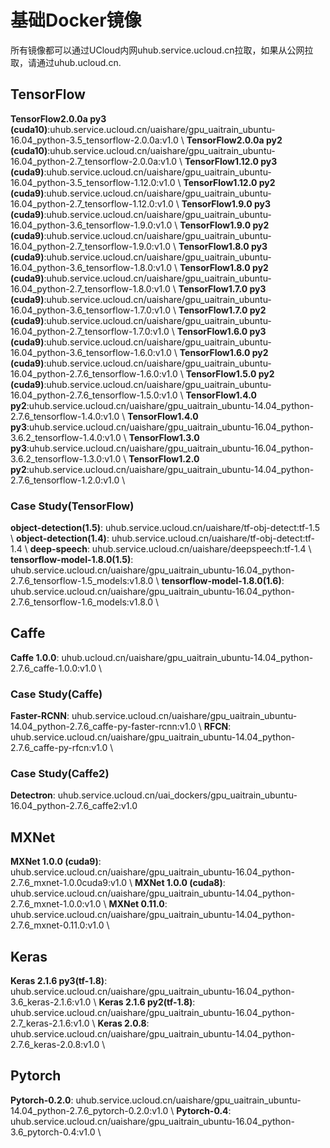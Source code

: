 

# 基础Docker镜像
所有镜像都可以通过UCloud内网uhub.service.ucloud.cn拉取，如果从公网拉取，请通过uhub.ucloud.cn.

## TensorFlow
**TensorFlow2.0.0a py3 (cuda10)**:uhub.service.ucloud.cn/uaishare/gpu\_uaitrain\_ubuntu-16.04\_python-3.5\_tensorflow-2.0.0a:v1.0 \\
**TensorFlow2.0.0a py2 (cuda10)**:uhub.service.ucloud.cn/uaishare/gpu\_uaitrain\_ubuntu-16.04\_python-2.7\_tensorflow-2.0.0a:v1.0 \\
**TensorFlow1.12.0 py3 (cuda9)**:uhub.service.ucloud.cn/uaishare/gpu\_uaitrain\_ubuntu-16.04\_python-3.5\_tensorflow-1.12.0:v1.0 \\
**TensorFlow1.12.0 py2 (cuda9)**:uhub.service.ucloud.cn/uaishare/gpu\_uaitrain\_ubuntu-16.04\_python-2.7\_tensorflow-1.12.0:v1.0 \\
**TensorFlow1.9.0 py3 (cuda9)**:uhub.service.ucloud.cn/uaishare/gpu\_uaitrain\_ubuntu-16.04\_python-3.6\_tensorflow-1.9.0:v1.0 \\
**TensorFlow1.9.0 py2 (cuda9)**:uhub.service.ucloud.cn/uaishare/gpu\_uaitrain\_ubuntu-16.04\_python-2.7\_tensorflow-1.9.0:v1.0 \\
**TensorFlow1.8.0 py3 (cuda9)**:uhub.service.ucloud.cn/uaishare/gpu\_uaitrain\_ubuntu-16.04\_python-3.6\_tensorflow-1.8.0:v1.0 \\
**TensorFlow1.8.0 py2 (cuda9)**:uhub.service.ucloud.cn/uaishare/gpu\_uaitrain\_ubuntu-16.04\_python-2.7\_tensorflow-1.8.0:v1.0 \\
**TensorFlow1.7.0 py3 (cuda9)**:uhub.service.ucloud.cn/uaishare/gpu\_uaitrain\_ubuntu-16.04\_python-3.6\_tensorflow-1.7.0:v1.0 \\
**TensorFlow1.7.0 py2 (cuda9)**:uhub.service.ucloud.cn/uaishare/gpu\_uaitrain\_ubuntu-16.04\_python-2.7\_tensorflow-1.7.0:v1.0 \\
**TensorFlow1.6.0 py3 (cuda9)**:uhub.service.ucloud.cn/uaishare/gpu\_uaitrain\_ubuntu-16.04\_python-3.6\_tensorflow-1.6.0:v1.0 \\
**TensorFlow1.6.0 py2 (cuda9)**:uhub.service.ucloud.cn/uaishare/gpu\_uaitrain\_ubuntu-16.04\_python-2.7.6\_tensorflow-1.6.0:v1.0 \\
**TensorFlow1.5.0 py2 (cuda9)**:uhub.service.ucloud.cn/uaishare/gpu\_uaitrain\_ubuntu-16.04\_python-2.7.6\_tensorflow-1.5.0:v1.0 \\
**TensorFlow1.4.0 py2**:uhub.service.ucloud.cn/uaishare/gpu\_uaitrain\_ubuntu-14.04\_python-2.7.6\_tensorflow-1.4.0:v1.0 \\
**TensorFlow1.4.0 py3**:uhub.service.ucloud.cn/uaishare/gpu\_uaitrain\_ubuntu-16.04\_python-3.6.2\_tensorflow-1.4.0:v1.0 \\
**TensorFlow1.3.0 py3**:uhub.service.ucloud.cn/uaishare/gpu\_uaitrain\_ubuntu-16.04\_python-3.6.2\_tensorflow-1.3.0:v1.0 \\
**TensorFlow1.2.0 py2**:uhub.service.ucloud.cn/uaishare/gpu\_uaitrain\_ubuntu-14.04\_python-2.7.6\_tensorflow-1.2.0:v1.0 \\

### Case Study(TensorFlow)
**object-detection(1.5)**: uhub.service.ucloud.cn/uaishare/tf-obj-detect:tf-1.5 \\
**object-detection(1.4)**: uhub.service.ucloud.cn/uaishare/tf-obj-detect:tf-1.4 \\
**deep-speech**: uhub.service.ucloud.cn/uaishare/deepspeech:tf-1.4 \\
**tensorflow-model-1.8.0(1.5)**:  uhub.service.ucloud.cn/uaishare/gpu\_uaitrain\_ubuntu-16.04\_python-2.7.6\_tensorflow-1.5\_models:v1.8.0 \\
**tensorflow-model-1.8.0(1.6)**:  uhub.service.ucloud.cn/uaishare/gpu\_uaitrain\_ubuntu-16.04\_python-2.7.6\_tensorflow-1.6\_models:v1.8.0 \\

## Caffe
**Caffe 1.0.0**: uhub.ucloud.cn/uaishare/gpu\_uaitrain\_ubuntu-14.04\_python-2.7.6\_caffe-1.0.0:v1.0 \\

### Case Study(Caffe)
**Faster-RCNN**: uhub.service.ucloud.cn/uaishare/gpu\_uaitrain\_ubuntu-14.04\_python-2.7.6\_caffe-py-faster-rcnn:v1.0 \\
**RFCN**: uhub.service.ucloud.cn/uaishare/gpu\_uaitrain\_ubuntu-14.04\_python-2.7.6\_caffe-py-rfcn:v1.0 \\

### Case Study(Caffe2)
**Detectron**: uhub.service.ucloud.cn/uai\_dockers/gpu\_uaitrain\_ubuntu-16.04\_python-2.7.6\_caffe2:v1.0

## MXNet
**MXNet 1.0.0 (cuda9)**: uhub.service.ucloud.cn/uaishare/gpu\_uaitrain\_ubuntu-16.04\_python-2.7.6\_mxnet-1.0.0cuda9:v1.0 \\
**MXNet 1.0.0 (cuda8)**: uhub.service.ucloud.cn/uaishare/gpu\_uaitrain\_ubuntu-14.04\_python-2.7.6\_mxnet-1.0.0:v1.0 \\
**MXNet 0.11.0**: uhub.service.ucloud.cn/uaishare/gpu\_uaitrain\_ubuntu-14.04\_python-2.7.6\_mxnet-0.11.0:v1.0 \\

## Keras
**Keras 2.1.6 py3(tf-1.8)**: uhub.service.ucloud.cn/uaishare/gpu\_uaitrain\_ubuntu-16.04\_python-3.6\_keras-2.1.6:v1.0 \\
**Keras 2.1.6 py2(tf-1.8)**: uhub.service.ucloud.cn/uaishare/gpu\_uaitrain\_ubuntu-16.04\_python-2.7\_keras-2.1.6:v1.0 \\
**Keras 2.0.8**: uhub.service.ucloud.cn/uaishare/gpu\_uaitrain\_ubuntu-14.04\_python-2.7.6\_keras-2.0.8:v1.0 \\

## Pytorch
**Pytorch-0.2.0**: uhub.service.ucloud.cn/uaishare/gpu\_uaitrain\_ubuntu-14.04\_python-2.7.6\_pytorch-0.2.0:v1.0 \\
**Pytorch-0.4**: uhub.service.ucloud.cn/uaishare/gpu\_uaitrain\_ubuntu-16.04\_python-3.6\_pytorch-0.4:v1.0 \\

